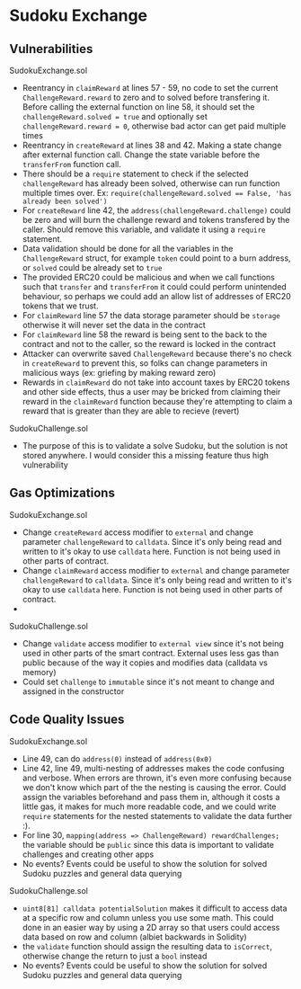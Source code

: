 # Sudoku Exchange

## Vulnerabilities
SudokuExchange.sol
- Reentrancy in `claimReward` at lines 57 - 59, no code to set the current `ChallengeReward.reward` to zero and to solved before transfering it. Before calling the external function on line 58, it should set the `challengeReward.solved = true` and optionally set `challengeReward.reward = 0`, otherwise bad actor can get paid multiple times
- Reentrancy in `createReward` at lines 38 and 42. Making a state change after external function call. Change the state variable before the `transferFrom` function call.
- There should be a `require` statement to check if the selected `challengeReward` has already been solved, otherwise can run function multiple times over. Ex: `require(challengeReward.solved == False, 'has already been solved')`
- For `createReward` line 42, the `address(challengeReward.challenge)` could be zero and will burn the challenge reward and tokens transfered by the caller. Should remove this variable, and validate it using a `require` statement. 
- Data validation should  be done for all the variables in the `ChallengeReward` struct, for example `token` could point to a burn address, or `solved` could be already set to `true`
- The provided ERC20 could be malicious and when we call functions such that `transfer` and `transferFrom` it could could perform unintended behaviour, so perhaps we could add an allow list of addresses of ERC20 tokens that we trust.
- For `claimReward` line 57 the data storage parameter should be `storage` otherwise it will never set the data in the contract
- For `claimReward` line 58 the reward is being sent to the back to the contract and not to the caller, so the reward is locked in the contract
- Attacker can overwrite saved `ChallengeReward` because there's no check in `createReward` to prevent this, so folks can change parameters in malicious ways (ex: griefing by making reward zero)
- Rewards in `claimReward` do not take into account taxes by ERC20 tokens and other side effects, thus a user may be bricked from claiming their reward in the `claimReward` function because they're attempting to claim a reward that is greater than they are able to recieve (revert)

SudokuChallenge.sol
- The purpose of this is to validate a solve Sudoku, but the solution is not stored anywhere. I would consider this a missing feature thus high vulnerability

## Gas Optimizations
SudokuExchange.sol
- Change `createReward` access modifier to `external` and change parameter `challengeReward` to `calldata`. Since it's only being read and written to it's okay to use `calldata` here. Function is not being used in other parts of contract.
- Change `claimReward` access modifier to `external` and change parameter `challengeReward` to `calldata`. Since it's only being read and written to it's okay to use `calldata` here. Function is not being used in other parts of contract.
-

SudokuChallenge.sol
- Change `validate` access modifier to `external view` since it's not being used in other parts of the smart contract. External uses less gas than public because of the way it copies and modifies data (calldata vs memory)
- Could set `challenge` to `immutable` since it's not meant to change and assigned in the constructor

## Code Quality Issues
SudokuExchange.sol
- Line 49, can do `address(0)` instead of `address(0x0)`
- Line 42, line 49, multi-nesting of addresses makes the code confusing and verbose. When errors are thrown, it's even more confusing because we don't know which part of the the nesting is causing the error. Could assign the variables beforehand and pass them in, although it costs a little gas, it makes for much more readable code, and we could write `require` statements for the nested statements to validate the data further :).
- For line 30, `mapping(address => ChallengeReward) rewardChallenges;` the variable should be `public` since this data is important to validate challenges and creating other apps
- No events? Events could be useful to show the solution for solved Sudoku puzzles and general data querying


SudokuChallenge.sol
- `uint8[81] calldata potentialSolution` makes it difficult to access data at a specific row and column unless you use some math. This could done in an easier way by using a 2D array so that users could access data based on row and column (albiet backwards in Solidity)
- the `validate` function should assign the resulting data to `isCorrect`, otherwise change the return to just a `bool` instead
- No events? Events could be useful to show the solution for solved Sudoku puzzles and general data querying